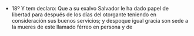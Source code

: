 * 18º Y tem declaro: Que a su exalvo Salvador le ha dado papel de libertad para después de los días del otorgante teniendo en consideración sus buenos servicios; y despoque igual gracia son sede a la mueres de este llamado férreo en persona y de